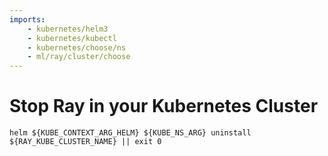 ```yaml
---
imports:
    - kubernetes/helm3
    - kubernetes/kubectl
    - kubernetes/choose/ns
    - ml/ray/cluster/choose
---
```


# Stop Ray in your Kubernetes Cluster

```shell
helm ${KUBE_CONTEXT_ARG_HELM} ${KUBE_NS_ARG} uninstall ${RAY_KUBE_CLUSTER_NAME} || exit 0
```
